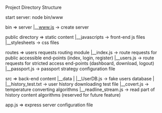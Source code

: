 Project Directory Structure
 
start server:
node bin/www

bin => server 
  |__www.js -> create server

public directory => static content 
  |__javascripts -> front-end js files
  |__stylesheets -> css files

routes => users requests routing module
  |__index.js -> route requests for public accessible end-points (index, login, register)
  |__users.js -> route requests for stricted access end-points (dashboard, download, logout)
  |__passport.js -> passport strategy configuration file

src => back-end content 
  |__data
  |   |__UserDB.js -> fake users database
  |   |__history_test.txt -> user history downloading test file
  |__covert.js -> temperature converting algorithms
  |__readline_stream.js -> read part of history content algorithms (reserved for future feature)

app.js => express server configuration file